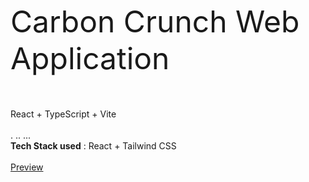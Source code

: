 <font style="bold" size="32">Carbon Crunch Web Application</font>
<br>
<br>
<br>
<br>
React + TypeScript + Vite
<br>
<br>
.
..
...<br>
<B>Tech Stack used</B> : React + Tailwind CSS<br><br>
<a href="https://Manuprasad01.github.io/Carbon-Crunch"> Preview</a>
